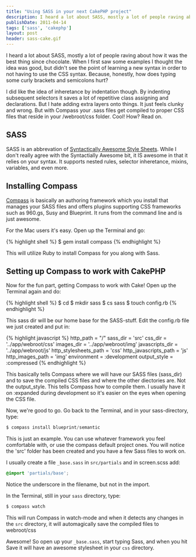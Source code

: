 ```yaml
---
title: "Using SASS in your next CakePHP project"
description: I heard a lot about SASS, mostly a lot of people raving about how it was the best thing since chocolate.
publishDate: 2011-04-14
tags: ['sass', 'cakephp']
layout: post
header: sass-cake.gif
---
```


I heard a lot about SASS, mostly a lot of people raving about how it was the best thing since chocolate. When I first saw some examples I thought the idea was good, but didn't see the point of learning a new syntax in order to not having to use the CSS syntax. Because, honestly, how does typing some curly brackets and semicolons hurt?

I did like the idea of inheretance by indentation though. By indenting subsequent selectors it saves a lot of repetitive class assigning and declarations. But I hate adding extra layers onto things. It just feels clunky and wrong. But with Compass your .sass files get compiled to proper CSS files that reside in your /webroot/css folder. Cool! How? Read on.

## SASS

SASS is an abbrevation of [Syntactically Awesome Style Sheets][1]. While I don't really agree with the Syntactially Awesome bit, it IS awesome in that it relies on your syntax. It supports nested rules, selector inheretance, mixins, variables, and even more.

## Installing Compass

[Compass][2] is basically an authoring framework which you install that manages your SASS files and offers plugins supporting CSS frameworks such as 960.gs, Susy and Blueprint. It runs from the command line and is just awesome.

For the Mac users it's easy. Open up the Terminal and go:

{% highlight shell %}
$ gem install compass
{% endhighlight %}

This will utilize Ruby to install Compass for you along with Sass.

## Setting up Compass to work with CakePHP

Now for the fun part, getting Compass to work with Cake! Open up the Terminal again and do:

{% highlight shell %}
$ cd <your project folder>
$ mkdir sass
$ cs sass
$ touch config.rb
{% endhighlight %}

This sass dir will be our home base for the SASS-stuff. Edit the config.rb file we just created and put in:

{% highlight javascript %}
http_path = "/"
sass_dir = 'src'
css_dir = '../app/webroot/css'
images_dir = '../app/webroot/img'
javascripts_dir = '../app/webroot/js'
http_stylesheets_path = 'css'
http_javascripts_path = 'js'
http_images_path = 'img'
environment = :development
output_style = :compressed
{% endhighlight %}

This basically tells Compass where we will have our SASS files (sass\_dir) and to save the compiled CSS files and where the other diectories are. Not the output\_style. This tells Compass how to compile them. I usually have it on :expanded during development so it's easier on the eyes when opening the CSS file.

Now, we're good to go. Go back to the Terminal, and in your sass-directory, type:

```javascript
$ compass install blueprint/semantic
```

This is just an example. You can use whatever framework you feel comfortable with, or use the compass default project ones. You will notice the 'src' folder has been created and you have a few Sass files to work on.

I usually create a file `_base.sass` in `src/partials` and in screen.scss add:

```css
@import 'partials/base';
```

Notice the underscore in the filename, but not in the import.

In the Terminal, still in your `sass` directory, type:

```bash
$ compass watch
```

This will run Compass in watch-mode and when it detects any changes in the `src` directory, it will automagically save the compiled files to webroot/css

Awesome! So open up your `_base.sass`, start typing Sass, and when you hit Save it will have an awesome stylesheet in your `css` directory.

[1]: http://sass-lang.com/ "Sass - Syntactically Awesome Stylesheets"
[2]: http://compass-style.org/ "Compass"
